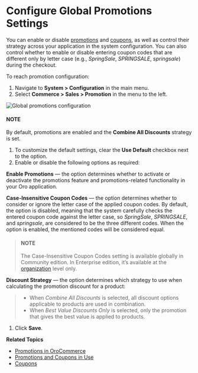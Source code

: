 <a id="sys-config-commerce-sales-promotions"></a>

# Configure Global Promotions Settings

<!-- begin -->

You can enable or disable [promotions](../../../../marketing/promotions/promotions/index.md#user-guide-marketing-promotions) and [coupons](../../../../marketing/promotions/coupons/index.md#user-guide-marketing-promotions-coupons), as well as control their strategy across your application in the system configuration. You can also control whether to enable or disable entering coupon codes that are different only by letter case (e.g., *SpringSale*, *SPRINGSALE*, *springsale*) during the checkout.

To reach promotion configuration:

1. Navigate to **System > Configuration** in the main menu.
2. Select **Commerce > Sales > Promotion** in the menu to the left.

![Global promotions configuration](user/img/system/config_commerce/sales/PromotionSysConfig.png)

#### NOTE
By default, promotions are enabled and the **Combine All Discounts** strategy is set.

1. To customize the default settings, clear the **Use Default** checkbox next to the option.
2. Enable or disable the following options as required:

**Enable Promotions** — the option determines whether to activate or deactivate the promotions feature and promotions-related functionality in your Oro application.

**Case-Insensitive Coupon Codes** — the option determines whether to consider or ignore the letter case of the applied coupon codes. By default, the option is disabled, meaning that the system carefully checks the entered coupon code against the letter case, so *SpringSale*, *SPRINGSALE*, and *springsale*, are considered to be the three different codes. When the option is enabled, the mentioned codes will be considered equal.

> #### NOTE
> The Case-Insensitive Coupon Codes setting is available globally in Community edition. In Enterprise edition, it’s available at the [organization](../../../user-management/organizations/org-configuration/commerce/sales/organization-promotions.md#sys-conf-commerce-sales-promotions-organization) level only.

**Discount Strategy** — the option determines which strategy to use when calculating the promotion discount for a product:

> * When *Combine All Discounts* is selected, all discount options applicable to products are used in combination.
> * When *Best Value Discounts Only* is selected, only the promotion that gives the best value is applied to products.
1. Click **Save**.

**Related Topics**

* [Promotions in OroCommerce](../../../../marketing/promotions/promotions/index.md#user-guide-marketing-promotions)
* [Promotions and Coupons in Use](../../../../marketing/promotions/coupons/sample-coupon.md#user-guide-marketing-promotions-coupons-sample)
* [Coupons](../../../../marketing/promotions/coupons/index.md#user-guide-marketing-promotions-coupons)

<!-- finish -->
